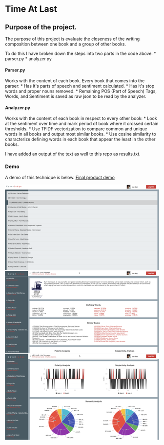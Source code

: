 # Time At Last

## Purpose of the project.
  The purpose of this project is evaluate the closeness of the writing composition between one book and a group of other books.

  To do this I have broken down the steps into two parts in the code above.
    * parser.py
    * analyzer.py

#### Parser.py
  Works with the content of each book. Every book that comes into the parser:
    * Has it's parts of speech and sentiment calculated.
    * Has it's stop words and proper nouns removed.
    * Remaining POS (Part of Speech) Tags, Words, and Sentiment is saved as raw json to be read by the analyzer.

#### Analyzer.py
  Works with the content of each book in respect to every other book:
    * Look at the sentiment over time and mark period of book where it crossed certain thresholds.
    * Use TFIDF vectorization to compare common and unique words in all books and output most similar books.
    * Use cosine similarity to characterize defining words in each book that appear the least in the other books.

I have added an output of the text as well to this repo as results.txt.

### Demo
  A demo of this technique is below.
[Final product demo](https://gentle-waters-98866.herokuapp.com/)

![alt text](screens/screen01.png "Screen 1")
![alt text](screens/screen02.png "Screen 2")
![alt text](screens/screen03.png "Screen 3")
